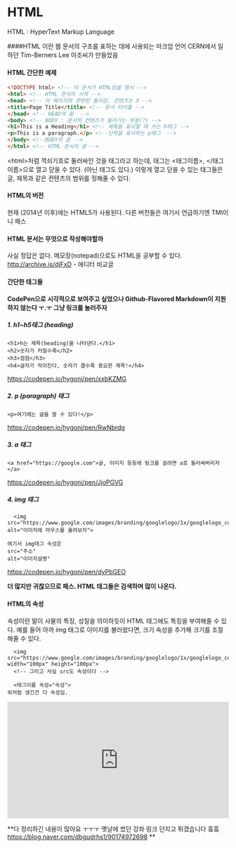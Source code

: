 # HTML 
HTML : HyperText Markup Language

####HTML 이란
웹 문서의 구조를 표하는 데에 사용되는 마크업 언어
CERN에서 일하던 Tim-Berners Lee 아조씨가 만들었음

#### HTML 간단한 예제
```html
<!DOCTYPE html> <!-- 이 문서가 HTML임을 명시 -->
<html> <!-- HTML 문서의 시작 -->
<head> <!-- 이 페이지와 관련된 들어감, 컨텐츠는 X -->
<title>Page Title</title> <!-- 문서 타이틀 -->
</head> <!-- HEAD의 끝  -->
<body> <!-- BODY : 문서의 컨텐츠가 들어가는 부분(?) -->
<h1>This is a Heading</h1> <!-- 제목을 표시할 때 쓰는 h태그 -->
<p>This is a paragraph.</p> <!--단락을 표시하는 p태그  -->
</body> <!--BODY의 끝 -->
</html> <!-- HTML 문서의 끝 -->

```
&lt;html&gt;처럼 꺽쇠기호로 둘러싸인 것을 태그라고 하는데, 태그는 <태그이름>, </태그이름>으로 열고 닫을 수 있다. (아닌 태그도 있다.) 이렇게 열고 닫을 수 있는 태그들은 글, 제목과 같은 컨텐츠의 범위를 정해줄 수 있다.

#### HTML의 버전
현재 (2014년 이후)에는 HTML5가 사용된다. 다른 버전들은 여기서 언급하기엔 TMI이니 패스

#### HTML 문서는 무엇으로 작성해야할까
사실 정답은 없다. 메모장(notepad)으로도 HTML을 공부할 수 있다. 
http://archive.is/djFxD  -  에디터 비교글

#### 간단한 태그들

**CodePen으로 시각적으로 보여주고 싶었으나 Github-Flavored Markdown이 지원하지 않는다 ㅜ.ㅜ 그냥 링크를 눌러주자**
##### 1.  h1~h5태그 (heading)

```
<h1>h는 제목(heading)을 나타낸다.</h1>
<h2>숫자가 커질수록</h2>
<h3>점점</h3>
<h4>글자가 작아진다, 숫자가 클수록 중요한 제목!</h4>
```

https://codepen.io/hygoni/pen/xxbKZMG

##### 2. p (paragraph) 태그
```
<p>여기에는 글을 쓸 수 있다!</p>
```

https://codepen.io/hygoni/pen/RwNbrdg

##### 3. a 태그
```
<a href="https://google.com">글, 이미지 등등에 링크를 걸려면 a로 둘러싸버리자</a>
```

https://codepen.io/hygoni/pen/JjoPGVG

##### 4. img 태그

```
  <img src="https://www.google.com/images/branding/googlelogo/1x/googlelogo_color_272x92dp.png" alt="이미지에 마우스를 올려보자">

여기서 img태그 속성은
src="주소"
alt="이미지설명"
```
https://codepen.io/hygoni/pen/dyPbGEO

**더 많지만  귀찮으므로 패스. HTML 태그들은 검색하며 많이 나온다.**

#### HTML의 속성
속성이란 말이 사물의 특징, 성질을 의미하듯이 HTML 태그에도 특징을 부여해줄 수 있다.   예를 들어 아까 img 태그로 이미지를 불러왔다면, 크기 속성을 추가해 크기를 조절해줄 수 있다.

```
  <img src="https://www.google.com/images/branding/googlelogo/1x/googlelogo_color_272x92dp.png" width="100px" height="100px">
  <!-- 그리고 사실 src도 속성이다 -->
  
  <태그이름 속성="속성">
위처럼 생긴건 다 속성임.
```
<iframe height="265" style="width: 100%;" scrolling="no" title="KKwPVjJ" src="https://codepen.io/hygoni/embed/KKwPVjJ?height=265&theme-id=dark&default-tab=result" frameborder="no" allowtransparency="true" allowfullscreen="true">
  See the Pen <a href='https://codepen.io/hygoni/pen/KKwPVjJ'>KKwPVjJ</a> by Jade Yu
  (<a href='https://codepen.io/hygoni'>@hygoni</a>) on <a href='https://codepen.io'>CodePen</a>.
</iframe>

**다 정리하긴 내용이 많아요 ㅜㅜㅜ 
옛날에 썼던 강좌 링크 던지고 튀겠습니다 흨흨
https://blog.naver.com/dbgudrhs1/90174972698
**
